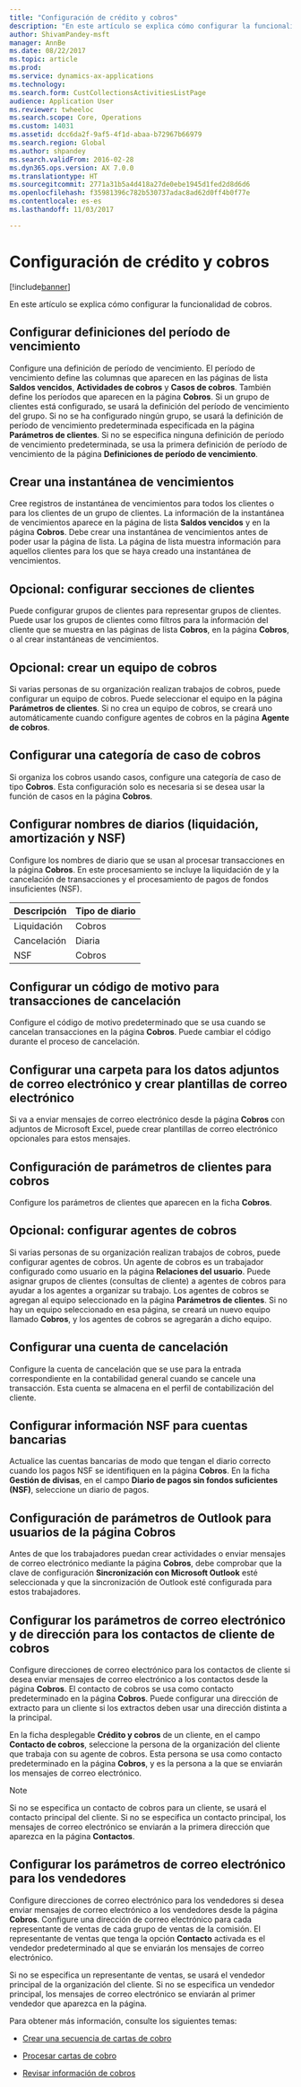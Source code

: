 ```yaml
---
title: "Configuración de crédito y cobros"
description: "En este artículo se explica cómo configurar la funcionalidad de cobros."
author: ShivamPandey-msft
manager: AnnBe
ms.date: 08/22/2017
ms.topic: article
ms.prod: 
ms.service: dynamics-ax-applications
ms.technology: 
ms.search.form: CustCollectionsActivitiesListPage
audience: Application User
ms.reviewer: twheeloc
ms.search.scope: Core, Operations
ms.custom: 14031
ms.assetid: dcc6da2f-9af5-4f1d-abaa-b72967b66979
ms.search.region: Global
ms.author: shpandey
ms.search.validFrom: 2016-02-28
ms.dyn365.ops.version: AX 7.0.0
ms.translationtype: HT
ms.sourcegitcommit: 2771a31b5a4d418a27de0ebe1945d1fed2d8d6d6
ms.openlocfilehash: f35981396c782b530737adac8ad62d0ff4b0f77e
ms.contentlocale: es-es
ms.lasthandoff: 11/03/2017

---
```


# <a name="set-up-credit-and-collections"></a>Configuración de crédito y cobros

[!include[banner](../includes/banner.md)]


En este artículo se explica cómo configurar la funcionalidad de cobros.

<a name="set-up-aging-period-definitions"></a>Configurar definiciones del período de vencimiento
-------------------------------

Configure una definición de período de vencimiento. El período de vencimiento define las columnas que aparecen en las páginas de lista **Saldos vencidos**, **Actividades de cobros** y **Casos de cobros**. También define los períodos que aparecen en la página **Cobros**. Si un grupo de clientes está configurado, se usará la definición del período de vencimiento del grupo. Si no se ha configurado ningún grupo, se usará la definición de período de vencimiento predeterminada especificada en la página **Parámetros de clientes**. Si no se especifica ninguna definición de período de vencimiento predeterminada, se usa la primera definición de período de vencimiento de la página **Definiciones de período de vencimiento**.

## <a name="create-an-aging-snapshot"></a>Crear una instantánea de vencimientos
Cree registros de instantánea de vencimientos para todos los clientes o para los clientes de un grupo de clientes. La información de la instantánea de vencimientos aparece en la página de lista **Saldos vencidos** y en la página **Cobros**. Debe crear una instantánea de vencimientos antes de poder usar la página de lista. La página de lista muestra información para aquellos clientes para los que se haya creado una instantánea de vencimientos.

## <a name="optional-set-up-customer-pools"></a>Opcional: configurar secciones de clientes
Puede configurar grupos de clientes para representar grupos de clientes. Puede usar los grupos de clientes como filtros para la información del cliente que se muestra en las páginas de lista **Cobros**, en la página **Cobros**, o al crear instantáneas de vencimientos.

## <a name="optional-create-a-collections-team"></a>Opcional: crear un equipo de cobros
Si varias personas de su organización realizan trabajos de cobros, puede configurar un equipo de cobros. Puede seleccionar el equipo en la página **Parámetros de clientes**. Si no crea un equipo de cobros, se creará uno automáticamente cuando configure agentes de cobros en la página **Agente de cobros**.

## <a name="set-up-a-collections-case-category"></a>Configurar una categoría de caso de cobros
Si organiza los cobros usando casos, configure una categoría de caso de tipo **Cobros**. Esta configuración solo es necesaria si se desea usar la función de casos en la página **Cobros**.

## <a name="set-up-journal-names-settlement-writeoff-and-nsf"></a>Configurar nombres de diarios (liquidación, amortización y NSF)
Configure los nombres de diario que se usan al procesar transacciones en la página **Cobros**. En este procesamiento se incluye la liquidación de y la cancelación de transacciones y el procesamiento de pagos de fondos insuficientes (NSF).

| Descripción | Tipo de diario     |
|-------------|------------------|
| Liquidación  | Cobros |
| Cancelación   | Diaria            |
| NSF         | Cobros |

## <a name="set-up-a-reason-code-for-writeoff-transactions"></a>Configurar un código de motivo para transacciones de cancelación
Configure el código de motivo predeterminado que se usa cuando se cancelan transacciones en la página **Cobros**. Puede cambiar el código durante el proceso de cancelación.

## <a name="set-up-a-folder-for-email-attachments-and-create-email-templates"></a>Configurar una carpeta para los datos adjuntos de correo electrónico y crear plantillas de correo electrónico
Si va a enviar mensajes de correo electrónico desde la página **Cobros** con adjuntos de Microsoft Excel, puede crear plantillas de correo electrónico opcionales para estos mensajes.

## <a name="set-up-accounts-receivable-parameters-for-collections"></a>Configuración de parámetros de clientes para cobros
Configure los parámetros de clientes que aparecen en la ficha **Cobros**.

## <a name="optional-set-up-collections-agents"></a>Opcional: configurar agentes de cobros
Si varias personas de su organización realizan trabajos de cobros, puede configurar agentes de cobros. Un agente de cobros es un trabajador configurado como usuario en la página **Relaciones del usuario**. Puede asignar grupos de clientes (consultas de cliente) a agentes de cobros para ayudar a los agentes a organizar su trabajo. Los agentes de cobros se agregan al equipo seleccionado en la página **Parámetros de clientes**. Si no hay un equipo seleccionado en esa página, se creará un nuevo equipo llamado **Cobros**, y los agentes de cobros se agregarán a dicho equipo.

## <a name="set-up-a-writeoff-account"></a>Configurar una cuenta de cancelación
Configure la cuenta de cancelación que se use para la entrada correspondiente en la contabilidad general cuando se cancele una transacción. Esta cuenta se almacena en el perfil de contabilización del cliente.

## <a name="set-up-nsf-information-for-bank-accounts"></a>Configurar información NSF para cuentas bancarias
Actualice las cuentas bancarias de modo que tengan el diario correcto cuando los pagos NSF se identifiquen en la página **Cobros**. En la ficha **Gestión de divisas**, en el campo **Diario de pagos sin fondos suficientes (NSF)**, seleccione un diario de pagos.

## <a name="set-up-outlook-settings-for-users-of-the-collections-page"></a>Configuración de parámetros de Outlook para usuarios de la página Cobros
Antes de que los trabajadores puedan crear actividades o enviar mensajes de correo electrónico mediante la página **Cobros**, debe comprobar que la clave de configuración **Sincronización con Microsoft Outlook** esté seleccionada y que la sincronización de Outlook esté configurada para estos trabajadores.

## <a name="set-up-email-and-address-settings-for-collections-customer-contacts"></a>Configurar los parámetros de correo electrónico y de dirección para los contactos de cliente de cobros
Configure direcciones de correo electrónico para los contactos de cliente si desea enviar mensajes de correo electrónico a los contactos desde la página **Cobros**. El contacto de cobros se usa como contacto predeterminado en la página **Cobros**. Puede configurar una dirección de extracto para un cliente si los extractos deben usar una dirección distinta a la principal. 

En la ficha desplegable **Crédito y cobros** de un cliente, en el campo **Contacto de cobros**, seleccione la persona de la organización del cliente que trabaja con su agente de cobros. Esta persona se usa como contacto predeterminado en la página **Cobros**, y es la persona a la que se enviarán los mensajes de correo electrónico. 

> [!NOTE] 
> Si no se especifica un contacto de cobros para un cliente, se usará el contacto principal del cliente. Si no se especifica un contacto principal, los mensajes de correo electrónico se enviarán a la primera dirección que aparezca en la página **Contactos**.

## <a name="set-up-email-settings-for-salespeople"></a>Configurar los parámetros de correo electrónico para los vendedores
Configure direcciones de correo electrónico para los vendedores si desea enviar mensajes de correo electrónico a los vendedores desde la página **Cobros**. Configure una dirección de correo electrónico para cada representante de ventas de cada grupo de ventas de la comisión. El representante de ventas que tenga la opción **Contacto** activada es el vendedor predeterminado al que se enviarán los mensajes de correo electrónico. 

Si no se especifica un representante de ventas, se usará el vendedor principal de la organización del cliente. Si no se especifica un vendedor principal, los mensajes de correo electrónico se enviarán al primer vendedor que aparezca en la página.


Para obtener más información, consulte los siguientes temas:

 - [Crear una secuencia de cartas de cobro](tasks/create-collection-letter-sequence.md)
 
 - [Procesar cartas de cobro](tasks/process-collection-letters.md)
 
 - [Revisar información de cobros](tasks/review-collections-information.md)


